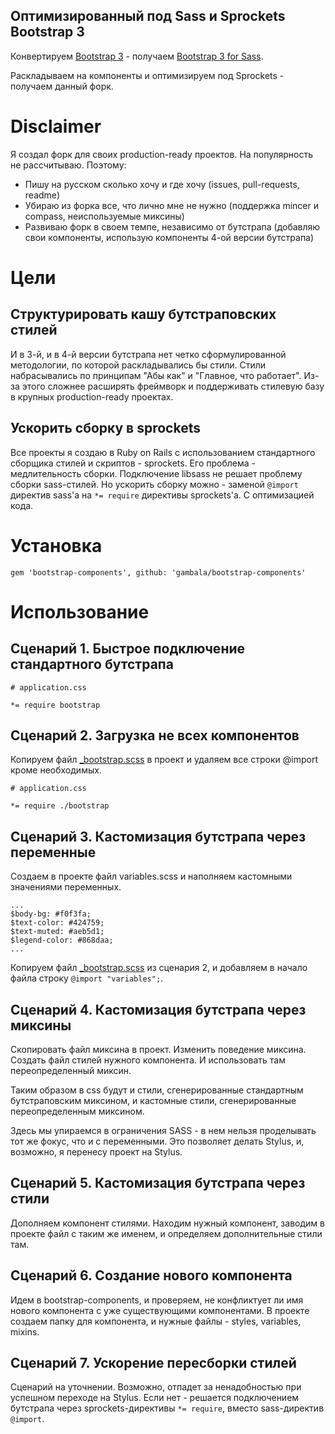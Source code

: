 ## Оптимизированный под Sass и Sprockets Bootstrap 3

Конвертируем [Bootstrap 3](https://github.com/twbs/bootstrap) - получаем [Bootstrap 3 for Sass](https://github.com/twbs/bootstrap-sass).

Раскладываем на компоненты и оптимизируем под Sprockets - получаем данный форк.

# Disclaimer

Я создал форк для своих production-ready проектов. На популярность не рассчитываю. Поэтому:

* Пишу на русском сколько хочу и где хочу (issues, pull-requests, readme)
* Убираю из форка все, что лично мне не нужно (поддержка mincer и compass, неиспользуемые миксины)
* Развиваю форк в своем темпе, независимо от бутстрапа (добавляю свои компоненты, использую компоненты 4-ой версии бутстрапа)

# Цели

## Структурировать кашу бутстраповских стилей

И в 3-й, и в 4-й версии бутстрапа нет четко сформулированной методологии, по которой раскладывались бы стили. Стили набрасывались по принципам "Абы как" и "Главное, что работает". Из-за этого сложнее расширять фреймворк и поддерживать стилевую базу в крупных production-ready проектах.

## Ускорить сборку в sprockets

Все проекты я создаю в Ruby on Rails с использованием стандартного сборщика стилей и скриптов - sprockets. Его проблема - медлительность сборки. Подключение libsass не решает проблему сборки sass-стилей. Но ускорить сборку можно - заменой `@import` директив sass'а на `*= require` директивы sprockets'а. С оптимизацией кода.

# Установка

```
gem 'bootstrap-components', github: 'gambala/bootstrap-components'
```

# Использование

## Сценарий 1. Быстрое подключение стандартного бутстрапа

```
# application.css

*= require bootstrap
```

## Сценарий 2. Загрузка не всех компонентов

Копируем файл [_bootstrap.scss](https://github.com/gambala/bootstrap-components/blob/master/assets/stylesheets/_bootstrap.scss) в проект и удаляем все строки @import кроме необходимых.

```
# application.css

*= require ./bootstrap
```

## Сценарий 3. Кастомизация бутстрапа через переменные

Создаем в проекте файл variables.scss и наполняем кастомными значениями переменных.

```
...
$body-bg: #f0f3fa;
$text-color: #424759;
$text-muted: #aeb5d1;
$legend-color: #868daa;
...
```

Копируем файл [_bootstrap.scss](https://github.com/gambala/bootstrap-components/blob/master/assets/stylesheets/_bootstrap.scss) из сценария 2, и добавляем в начало файла строку `@import "variables";`.

## Сценарий 4. Кастомизация бутстрапа через миксины

Скопировать файл миксина в проект. Изменить поведение миксина. Создать файл стилей нужного компонента. И использовать там переопределенный миксин.

Таким образом в css будут и стили, сгенерированные стандартным бутстраповским миксином, и кастомные стили, сгенерированные переопределенным миксином.

Здесь мы упираемся в ограничения SASS - в нем нельзя проделывать тот же фокус, что и с переменными. Это позволяет делать Stylus, и, возможно, я перенесу проект на Stylus.

## Сценарий 5. Кастомизация бутстрапа через стили

Дополняем компонент стилями. Находим нужный компонент, заводим в проекте файл с таким же именем, и определяем дополнительные стили там.

## Сценарий 6. Создание нового компонента

Идем в bootstrap-components, и проверяем, не конфликтует ли имя нового компонента с уже существующими компонентами. В проекте создаем папку для компонента, и нужные файлы - styles, variables, mixins.

## Сценарий 7. Ускорение пересборки стилей

Сценарий на уточнении. Возможно, отпадет за ненадобностью при успешном переходе на Stylus. Если нет - решается подключением бутстрапа через sprockets-директивы `*= require`, вместо sass-директив `@import`.

